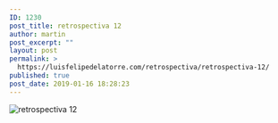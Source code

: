```yaml
---
ID: 1230
post_title: retrospectiva 12
author: martin
post_excerpt: ""
layout: post
permalink: >
  https://luisfelipedelatorre.com/retrospectiva/retrospectiva-12/
published: true
post_date: 2019-01-16 18:28:23
---
```

<p><img src="https://luisfelipedelatorre.com/wp-content/uploads/2019/01/retrospectiva-12-834x1024.jpg" alt="retrospectiva 12"/></p>